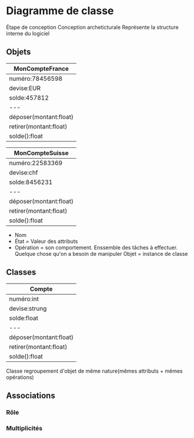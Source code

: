 # Diagramme de classe
Étape de conception
Conception archeticturale
Représente la structure interne du logiciel

## Objets
|MonCompteFrance|
|---|
|numéro:78456598|
|devise:EUR|
|solde:457812|
|---|
|déposer(montant:float)|
|retirer(montant:float)|
|solde():float|

|MonCompteSuisse|
|---|
|numéro:22583369|
|devise:chf|
|solde:8456231|
|---|
|déposer(montant:float)|
|retirer(montant:float)|
|solde():float|

- Nom
- État = Valeur des attributs
- Opération = son comportement. Enssemble des tâches à effectuer.
Quelque chose qu'on a besoin de manipuler
Objet = instance de classe

## Classes
|Compte|
|----|
|numéro:int|
|devise:strung|
|solde:float|
|---|
|déposer(montant:float)|
|retirer(montant:float)|
|solde():float|

Classe regroupement d'objet de même nature(mêmes attributs + mêmes opérations)

## Associations
### Rôle
### Multiplicités


